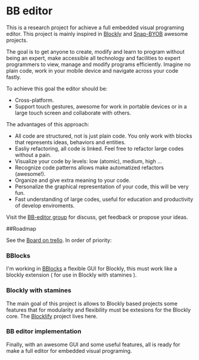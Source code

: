 # BB editor

This is a research project for achieve a full embedded visual programing editor. This project is mainly inspired in [Blockly][blockly-git] and [Snap-BYOB][snap-git] awesome projects.

The goal is to get anyone to create, modify and learn to program without being an expert, make accessible all technology and facilities to expert programmers to view, manage and modify programs efficiently. Imagine no plain code, work in your mobile device and navigate across your code fastly.

To achieve this goal the editor should be:

- Cross-platform.
- Support touch gestures, awesome for work in portable devices or in a large touch screen and collaborate with others.

The advantages of this approach:

- All code are structured, not is just plain code. You only work with blocks that represents ideas, behaviors and entities.
- Easliy refactoring, all code is linked. Feel free to refactor large codes without a pain.
- Visualize your code by levels: low (atomic), medium, high ...
- Recognize code patterns allows make automatized refactors (awesome!).
- Organize and give extra meaning to your code.
- Personalize the graphical representation of your code, this will be very fun.
- Fast understanding of large codes, useful for education and productivity of develop enviroments.

Visit the [BB-editor group][BB-editor-group] for discuss, get feedback or propose your ideas.

[BB-editor-group]: https://groups.google.com/forum/#!forum/bb-editor
[blockly-git]: https://github.com/google/blockly
[snap-git]: https://github.com/jmoenig/Snap--Build-Your-Own-Blocks

##Roadmap

See the [Board on trello][BB-editor-trello]. In order of priority:

[BB-editor-trello]: https://trello.com/b/B7bNibhe/bb-editor

### BBlocks

I'm working in [BBlocks][BBlocks-git] a flexible GUI for Blockly, this must work like a blockly extension ( for use in Blockly with stamines ).

[BBlocks-git]: https://github.com/carloslfu/BBlocks.js

### Blockly with stamines

The main goal of this project is allows to Blockly based projects some features that for modularity and flexibility must be extesions for the Blockly core.
The [Blocklify][blocklify-git] project lives here.

[blocklify-git]: https://github.com/carloslfu/blocklify

### BB editor implementation

Finally, with an awesome GUI and some useful features, all is ready for make a full editor for embedded visual programing.
